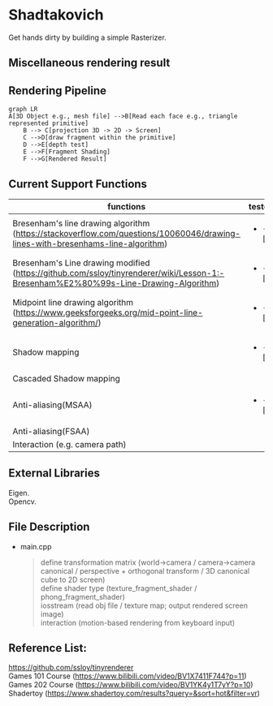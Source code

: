 # Shadtakovich
Get hands dirty by building a simple Rasterizer. 

## Miscellaneous rendering result
		
## Rendering Pipeline	
```mermaid
graph LR
A[3D Object e.g., mesh file] -->B[Read each face e.g., triangle represented primitive]
    B --> C[projection 3D -> 2D -> Screen]
    C -->D[draw fragment within the primitive]
    D -->E[depth test]
    E -->F[Fragment Shading]
    F -->G[Rendered Result]
```

## Current Support Functions
|  functions   | tested |
|  ----  | ----  |
| Bresenham's line drawing algorithm (https://stackoverflow.com/questions/10060046/drawing-lines-with-bresenhams-line-algorithm)  | <ul><li>- [x] </li> |
| Bresenham's Line drawing modified (https://github.com/ssloy/tinyrenderer/wiki/Lesson-1:-Bresenham%E2%80%99s-Line-Drawing-Algorithm) | <ul><li>- [x] </li> |
| Midpoint line drawing algorithm (https://www.geeksforgeeks.org/mid-point-line-generation-algorithm/) | <ul><li>- [x] </li> |
|  Shadow mapping  |  <ul><li>- [x] </li> |
|  Cascaded Shadow mapping  |   |		
| Anti-aliasing(MSAA) |  <ul><li>- [x] </li>|
| Anti-aliasing(FSAA) |  |
| Interaction (e.g. camera path) |  |	

## External Libraries	
Eigen.   
Opencv.   

	
	
	
	
## File Description
*  main.cpp
    > define transformation matrix (world->camera / camera->camera canonical / perspective + orthogonal transform / 3D canonical cube to 2D screen)  
    > define shader type (texture_fragment_shader / phong_fragment_shader)  
    > iosstream (read obj file / texture map; output rendered screen image)  
    > interaction (motion-based rendering from keyboard input)   
	
	
	

## Reference List:
https://github.com/ssloy/tinyrenderer	\
Games 101 Course (https://www.bilibili.com/video/BV1X7411F744?p=11)		\
Games 202 Course (https://www.bilibili.com/video/BV1YK4y1T7yY?p=10)		\
Shadertoy 		 (https://www.shadertoy.com/results?query=&sort=hot&filter=vr)	
